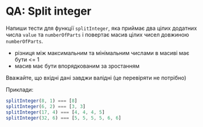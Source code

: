 # QA: Split integer

Напиши тести для функції `splitInteger`, яка приймає два цілих додатних числа
`value` та `numberOfParts` і повертає масив цілих чисел довжиною `numberOfParts`.

- різниця між максимальним та мінімальним числами в масиві має бути <= 1
- масив має бути впорядкованим за зростанням

Вважайте, що вхідні дані завджи валідні (це перевіряти не потрібно)

Приклади:

```js
splitInteger(8, 1) === [8]
splitInteger(6, 2) === [3, 3]
splitInteger(17, 4) === [4, 4, 4, 5]
splitInteger(32, 6) === [5, 5, 5, 5, 6, 6]
```
